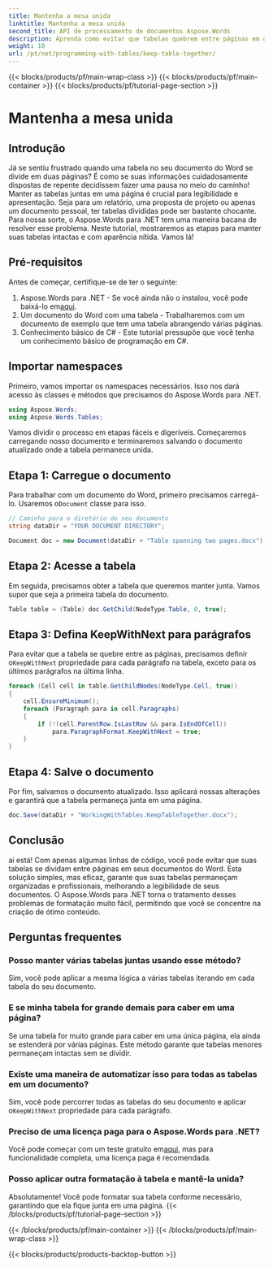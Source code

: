 ```yaml
---
title: Mantenha a mesa unida
linktitle: Mantenha a mesa unida
second_title: API de processamento de documentos Aspose.Words
description: Aprenda como evitar que tabelas quebrem entre páginas em documentos do Word usando o Aspose.Words para .NET. Siga nosso guia para manter documentos profissionais e legíveis.
weight: 10
url: /pt/net/programming-with-tables/keep-table-together/
---
```


{{< blocks/products/pf/main-wrap-class >}}
{{< blocks/products/pf/main-container >}}
{{< blocks/products/pf/tutorial-page-section >}}

# Mantenha a mesa unida

## Introdução

Já se sentiu frustrado quando uma tabela no seu documento do Word se divide em duas páginas? É como se suas informações cuidadosamente dispostas de repente decidissem fazer uma pausa no meio do caminho! Manter as tabelas juntas em uma página é crucial para legibilidade e apresentação. Seja para um relatório, uma proposta de projeto ou apenas um documento pessoal, ter tabelas divididas pode ser bastante chocante. Para nossa sorte, o Aspose.Words para .NET tem uma maneira bacana de resolver esse problema. Neste tutorial, mostraremos as etapas para manter suas tabelas intactas e com aparência nítida. Vamos lá!

## Pré-requisitos

Antes de começar, certifique-se de ter o seguinte:

1.  Aspose.Words para .NET - Se você ainda não o instalou, você pode baixá-lo em[aqui](https://releases.aspose.com/words/net/).
2. Um documento do Word com uma tabela - Trabalharemos com um documento de exemplo que tem uma tabela abrangendo várias páginas.
3. Conhecimento básico de C# - Este tutorial pressupõe que você tenha um conhecimento básico de programação em C#.

## Importar namespaces

Primeiro, vamos importar os namespaces necessários. Isso nos dará acesso às classes e métodos que precisamos do Aspose.Words para .NET.

```csharp
using Aspose.Words;
using Aspose.Words.Tables;
```

Vamos dividir o processo em etapas fáceis e digeríveis. Começaremos carregando nosso documento e terminaremos salvando o documento atualizado onde a tabela permanece unida.

## Etapa 1: Carregue o documento

 Para trabalhar com um documento do Word, primeiro precisamos carregá-lo. Usaremos o`Document` classe para isso.

```csharp
// Caminho para o diretório do seu documento
string dataDir = "YOUR DOCUMENT DIRECTORY";

Document doc = new Document(dataDir + "Table spanning two pages.docx");
```

## Etapa 2: Acesse a tabela

Em seguida, precisamos obter a tabela que queremos manter junta. Vamos supor que seja a primeira tabela do documento.

```csharp
Table table = (Table) doc.GetChild(NodeType.Table, 0, true);
```

## Etapa 3: Defina KeepWithNext para parágrafos

 Para evitar que a tabela se quebre entre as páginas, precisamos definir o`KeepWithNext` propriedade para cada parágrafo na tabela, exceto para os últimos parágrafos na última linha.

```csharp
foreach (Cell cell in table.GetChildNodes(NodeType.Cell, true))
{
    cell.EnsureMinimum();
    foreach (Paragraph para in cell.Paragraphs)
    {
        if (!(cell.ParentRow.IsLastRow && para.IsEndOfCell))
            para.ParagraphFormat.KeepWithNext = true;
    }
}
```

## Etapa 4: Salve o documento

Por fim, salvamos o documento atualizado. Isso aplicará nossas alterações e garantirá que a tabela permaneça junta em uma página.

```csharp
doc.Save(dataDir + "WorkingWithTables.KeepTableTogether.docx");
```

## Conclusão

aí está! Com apenas algumas linhas de código, você pode evitar que suas tabelas se dividam entre páginas em seus documentos do Word. Esta solução simples, mas eficaz, garante que suas tabelas permaneçam organizadas e profissionais, melhorando a legibilidade de seus documentos. O Aspose.Words para .NET torna o tratamento desses problemas de formatação muito fácil, permitindo que você se concentre na criação de ótimo conteúdo.

## Perguntas frequentes

### Posso manter várias tabelas juntas usando esse método?  
Sim, você pode aplicar a mesma lógica a várias tabelas iterando em cada tabela do seu documento.

### E se minha tabela for grande demais para caber em uma página?  
Se uma tabela for muito grande para caber em uma única página, ela ainda se estenderá por várias páginas. Este método garante que tabelas menores permaneçam intactas sem se dividir.

### Existe uma maneira de automatizar isso para todas as tabelas em um documento?  
 Sim, você pode percorrer todas as tabelas do seu documento e aplicar o`KeepWithNext` propriedade para cada parágrafo.

### Preciso de uma licença paga para o Aspose.Words para .NET?  
Você pode começar com um teste gratuito em[aqui](https://releases.aspose.com/), mas para funcionalidade completa, uma licença paga é recomendada.

### Posso aplicar outra formatação à tabela e mantê-la unida?  
Absolutamente! Você pode formatar sua tabela conforme necessário, garantindo que ela fique junta em uma página.
{{< /blocks/products/pf/tutorial-page-section >}}

{{< /blocks/products/pf/main-container >}}
{{< /blocks/products/pf/main-wrap-class >}}

{{< blocks/products/products-backtop-button >}}
